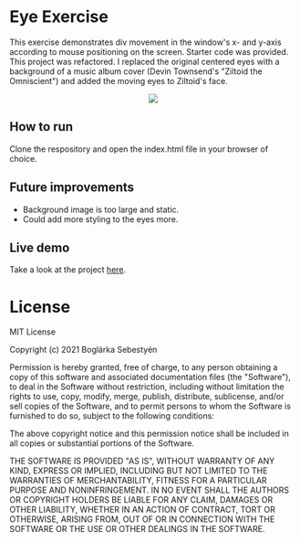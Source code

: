 # Eye Exercise
This exercise demonstrates div movement in the window's x- and y-axis according to mouse positioning on the screen. Starter code was provided. This project was refactored. I replaced the original centered eyes with a background of a music album cover (Devin Townsend's "Ziltoid the Omniscient") and added the moving eyes to Ziltoid's face.


<p align="center">
<img src="https://media.giphy.com/media/1cJENkOW9kEbwAYqvq/giphy.gif?cid=790b76117e9e9e27fc79c5af5692d4445711e435fa9dfedb&rid=giphy.gif&ct=g"
</p>


## How to run

Clone the respository and open the index.html file in your browser of choice. 

## Future improvements
* Background image is too large and static. 
* Could add more styling to the eyes more.

## Live demo
Take a look at the project [here](https://boglarkasebestyen.github.io/eyeEx/index.html).


# License
MIT License

Copyright (c) 2021 Boglárka Sebestyén

Permission is hereby granted, free of charge, to any person obtaining a copy of this software and associated documentation files (the "Software"), to deal in the Software without restriction, including without limitation the rights to use, copy, modify, merge, publish, distribute, sublicense, and/or sell copies of the Software, and to permit persons to whom the Software is furnished to do so, subject to the following conditions:

The above copyright notice and this permission notice shall be included in all copies or substantial portions of the Software.

THE SOFTWARE IS PROVIDED "AS IS", WITHOUT WARRANTY OF ANY KIND, EXPRESS OR IMPLIED, INCLUDING BUT NOT LIMITED TO THE WARRANTIES OF MERCHANTABILITY, FITNESS FOR A PARTICULAR PURPOSE AND NONINFRINGEMENT. IN NO EVENT SHALL THE AUTHORS OR COPYRIGHT HOLDERS BE LIABLE FOR ANY CLAIM, DAMAGES OR OTHER LIABILITY, WHETHER IN AN ACTION OF CONTRACT, TORT OR OTHERWISE, ARISING FROM, OUT OF OR IN CONNECTION WITH THE SOFTWARE OR THE USE OR OTHER DEALINGS IN THE SOFTWARE.
